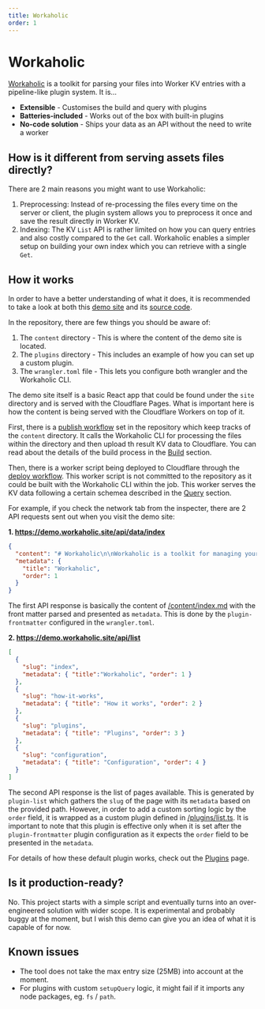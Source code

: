 ```yaml
---
title: Workaholic
order: 1
---
```


# Workaholic

[Workaholic](https://github.com/edmundhung/workaholic) is a toolkit for parsing your files into Worker KV entries with a pipeline-like plugin system. It is...

- **Extensible** - Customises the build and query with plugins
- **Batteries-included** - Works out of the box with built-in plugins
- **No-code solution** - Ships your data as an API without the need to write a worker

## How is it different from serving assets files directly?

There are 2 main reasons you might want to use Workaholic:

1. Preprocessing: Instead of re-processing the files every time on the server or client, the plugin system allows you to preprocess it once and save the result directly in Worker KV.
2. Indexing: The KV `List` API is rather limited on how you can query entries and also costly compared to the `Get` call. Workaholic enables a simpler setup on building your own index which you can retrieve with a single `Get`.

## How it works

In order to have a better understanding of what it does, it is recommended to take a look at both this [demo site](https://demo.workaholic.site) and its [source code](https://github.com/edmundhung/workaholic-site-template).

In the repository, there are few things you should be aware of:

1. The `content` directory - This is where the content of the demo site is located.
2. The `plugins` directory - This includes an example of how you can set up a custom plugin.
3. The `wrangler.toml` file - This lets you configure both wrangler and the Workaholic CLI.

The demo site itself is a basic React app that could be found under the `site` directory and is served with the Cloudflare Pages. What is important here is how the content is being served with the Cloudflare Workers on top of it.

First, there is a [publish workflow](https://github.com/edmundhung/workaholic-site-template/blob/main/.github/workflows/publish.yml) set in the repository which keep tracks of the `content` directory. It calls the Workaholic CLI for processing the files within the directory and then upload th result KV data to Cloudflare.
You can read about the details of the build process in the [Build](./concepts) section.

Then, there is a worker script being deployed to Cloudflare through the [deploy workflow](https://github.com/edmundhung/workaholic-site-template/blob/main/.github/workflows/deploy.yml). This worker script is not committed to the repository as it could be built with the Workaholic CLI within the job. This worker serves the KV data following a certain schemea described in the [Query](./concepts) section.

For example, if you check the network tab from the inspecter, there are 2 API requests sent out when you visit the demo site:

**1. https://demo.workaholic.site/api/data/index**

```json
{
  "content": "# Workaholic\n\nWorkaholic is a toolkit for managing your files as Worker KV entry. It is...(omitted)",
  "metadata": {
    "title": "Workaholic",
    "order": 1
  }
}
```

The first API response is basically the content of [/content/index.md](https://github.com/edmundhung/workaholic-site-template/blob/main/content/index.md) with the front matter parsed and presented as `metadata`. This is done by the `plugin-frontmatter` configured in the `wrangler.toml`.

**2. https://demo.workaholic.site/api/list**

```json
[
  {
    "slug": "index",
    "metadata": { "title":"Workaholic", "order": 1 }
  },
  {
    "slug": "how-it-works",
    "metadata": { "title": "How it works", "order": 2 }
  },
  {
    "slug": "plugins",
    "metadata": { "title": "Plugins", "order": 3 }
  },
  {
    "slug": "configuration",
    "metadata": { "title": "Configuration", "order": 4 }
  }
]
```

The second API response is the list of pages available. This is generated by `plugin-list` which gathers the `slug` of the page with its `metadata` based on the provided path. However, in order to add a custom sorting logic by the `order` field, it is wrapped as a custom plugin defined in [/plugins/list.ts](https://github.com/edmundhung/workaholic-site-template/blob/main/plugins/list.ts). It is important to note that this plugin is effective only when it is set after the `plugin-frontmatter` plugin configuration as it expects the `order` field to be presented in the `metadata`.

For details of how these default plugin works, check out the [Plugins](./plugins) page.

## Is it production-ready?

No. This project starts with a simple script and eventually turns into an over-engineered solution with wider scope. It is experimental and probably buggy at the moment, but I wish this demo can give you an idea of what it is capable of for now.

## Known issues

- The tool does not take the max entry size (25MB) into account at the moment.
- For plugins with custom `setupQuery` logic, it might fail if it imports any node packages, eg. `fs` / `path`.
